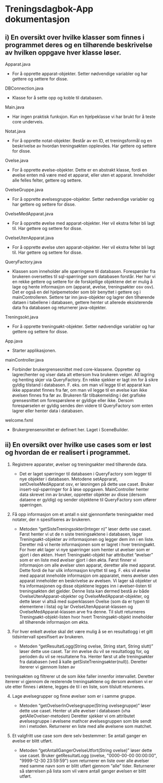 # Treningsdagbok-App dokumentasjon

i) En oversikt over hvilke klasser som finnes i programmet deres og en
tilhørende beskrivelse av hvilken oppgave hver klasse løser.
-
Apparat.java
- For å opprette apparat-objekter. Setter nødvendige variabler og har gettere og
settere for disse.

DBConnection.java
- Klasse for å sette opp og koble til databasen.

Main.java
- Har ingen praktisk funksjon. Kun en hjelpeklasse vi har brukt for å teste core
underveis.

Notat.java
- For å opprette notat-objekter. Består av en ID, et treningsformål og en beskrivelse av
hvordan treningsøkten opplevdes.  Har gettere og settere for disse.

Ovelse.java
- For å opprette øvelse-objekter. Dette er en abstrakt klasse, fordi en øvelse enten må
være med et apparat, eller uten et apparat. Inneholder alle felles felter, gettere og
settere.

OvelseGruppe.java
- For å opprette øvelsesgruppe-objekter. Setter nødvendige variabler og har gettere og
settere for disse.

OvelseMedApparat.java
- For å opprette øvelse med apparat-objekter. Her vil ekstra felter bli lagt til. Har
gettere og settere for disse.

OvelseUtenApparat.java
- For å opprette øvelse uten apparat-objekter. Her vil ekstra felter bli lagt til. Har
gettere og settere for disse.

QueryFactory.java
- Klassen som inneholder alle spørringene til databasen. Forespørsler fra brukeren
oversettes til sql-spørringer som databasen forstår. Her har vi en rekke gettere og
settere for de forskjellige objektene det er mulig å lage og hente informasjon om
(apparat, øvelse, treningsøkter osv osv). Det er også en del hjelpemetoder som blir
benyttet i gettere og i mainControlleren. Settere tar inn java-objekter og lagrer den
tilhørende dataen i tabellene i databasen, gettere henter ut allerede eksisterende
data fra databasen og returnerer java-objekter.

Treningsokt.java
- For å opprette treningsøkt-objekter.  Setter nødvendige variabler og har gettere og
settere for disse.

App.java
- Starter applikasjonen.

mainController.java
- Forbinder brukergrensesnittet med core-klassene. Oppretter og lagrer/henter og viser
data alt ettersom hva brukeren velger. All lagring og henting skjer via QueryFactory.
En rekke sjekker er lagt inn for å sikre gyldig tilstand i databasen. F. eks. om man vil
legge til et apparat kan ikke apparatet finnes fra før, om man vil legge til en øvelse
kan ikke øvelsen finnes fra før av. Brukeren får tilbakemelding i det grafiske
grensesnittet om forespørslene er gyldige eller ikke. Dersom forespørselen er gyldig
sendes den videre til QueryFactory som enten lagrer eller henter data i databasen.

welcome.fxml
- Brukergrensensnittet er definert her. Laget i SceneBuilder.

ii) En oversikt over hvilke use cases som er løst og hvordan de er realisert i
programmet.
-
1. Registrere apparater, øvelser og treningsøkter med tilhørende data.
	- Det er laget spørringer til databasen i QueryFactory som legger til nye
objekter i databasen. Metodene setApprarat, setOvelseMedApparat osv, er
løsningen på dette use caset. Bruker insert-sql-spørringer for å løse
oppgaven. MainController henter data skrevet inn av bruker, oppretter
objekter av disse (dersom dataene er gyldig) og sender objektene til
QueryFactory som utfører spørringen.

2. Få opp informasjon om et antall n sist gjennomførte treningsøkter med notater, der n
spesifiseres av brukeren.
	- Metoden “getSisteTreningsokter(Integer n)” løser dette use caset. Først
henter vi ut de n siste treningsøktene i databasen, lager Treningsøkt-objekter
av informasjonen og legger dem inn i en liste. Deretter må vi hente
informasjonen som er lagret i hver treningsøkt. For hver økt lager vi nye
spørringer som henter ut øvelser som er gjort i den økten. Hvert
Treningsøkt-objekt har attributtet “øvelser” som er en liste med øvelser gjort i
den økta. Først finner vi informasjon om alle øvelser uten apparat, deretter
alle med apparat. Dette fordi de har ulik informasjon knyttet til seg. F. eks vil
øvelse med apparat inneholde informasjon om apparatet, mens øvelser uten
apparat inneholder en beskrivelse av øvelsen. Vi lager så objekter ut fra
informasjonen og disse objektene legges inn i øvelser-listen til treningsøkten
det gjelder.  Denne lista kan dermed bestå av både
OvelseUtenApparat-objekter og OvelseMedApparat-objekter, og dette løser vi
altså med superklassen Ovelse (som da er typen til elementene i lista) og lar
OvelseUtenApparat-klassen og OvelseMedApparat-klassen arve fra denne.
Til slutt returneres Treningsøkt-objekt-listen hvor hvert Treningsøkt-objekt
inneholder all tilhørende informasjon om økta.

3. For hver enkelt øvelse skal det være mulig å se en resultatlogg i et gitt tidsintervall
spesifisert av brukeren.
	- Metoden “getResultatLogg(String ovelse, String start, String slutt)” løser dette
use caset. Tar inn øvelse du vil se resultatlogg for, og perioden du vil se
resultatene fra. Henter først ut alle treningsøkter fra databasen (ved å kalle
getSisteTreningsøkter(null)). Deretter itererer vi gjennom listen av

treningsøkten og  filtrerer ut de som ikke faller innenfor intervallet. Deretter
itererer vi gjennom de resterende treningsøktene og  dersom øvelsen vi er ute
etter finnes i øktene, legges de til i en liste, som tilslutt returneres.

4. Lage øvelsegrupper og finne øvelser som er i samme gruppe.
	- Metoden “getOvelserInOvelsegruppe(String ovelsegruppe)” løser dette use
caset. Henter ut alle øvelser i databasen (vha getAlleOvelser-metoden)
Deretter sjekker vi om attributet øvelsesgruppe i øvelsene mathcer
øvelsesgruppen som ble sendt inn i metoden. Returnerer en liste med alle
øvelsene som matchet.

5. Et valgfritt use case som dere selv bestemmer: Se antall ganger en øvelse er blitt
utført.
	- Metoden “getAntallGangerOvelseUtfort(String ovelse)” løser dette use caset.
Bruker getResultatLogg (ovelse, "0000-00-00 00:00:00", "9999-12-30
23:59:59") som returnerer en liste over alle øvelser med samme navn som er
blitt utført gjennom “alle” tider. Returnerer så størrelsen på lista som vil være
antall ganger øvelsen er blitt utført.
